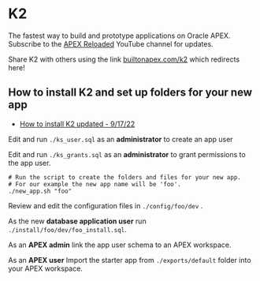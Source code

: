 # K2 

The fastest way to build and prototype applications on Oracle APEX. Subscribe to the [APEX Reloaded](https://www.youtube.com/channel/UC8cIGO-lRvWM-mPtJdO_9XQ) YouTube channel for updates.

Share K2 with others using the link [builtonapex.com/k2](builtonapex.com/k2) which redirects here!

## How to install K2 and set up folders for your new app

* [How to install K2 updated - 9/17/22](https://youtu.be/b5jL91Kej7E)

Edit and run ```./ks_user.sql``` as an **administrator** to create an app user

Edit and run ```./ks_grants.sql``` as an **administrator**  to grant permissions to the app user.

```
# Run the script to create the folders and files for your new app.
# For our example the new app name will be 'foo'.
./new_app.sh "foo"
```

Review and edit the configuration files in ```./config/foo/dev``` .

As the new **database application user** run ```./install/foo/dev/foo_install.sql```.

As an **APEX admin** link the app user schema to an APEX workspace.

As an **APEX user** Import the starter app from ```./exports/default``` folder into your APEX workspace.
